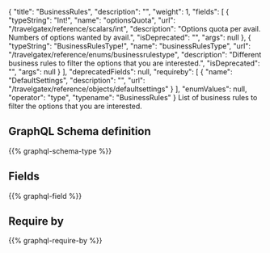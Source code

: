 {
  "title": "BusinessRules",
  "description": "",
  "weight": 1,
  "fields": [
    {
      "typeString": "Int!",
      "name": "optionsQuota",
      "url": "/travelgatex/reference/scalars/int",
      "description": "Options quota per avail. Numbers of options wanted by avail.",
      "isDeprecated": "",
      "args": null
    },
    {
      "typeString": "BusinessRulesType!",
      "name": "businessRulesType",
      "url": "/travelgatex/reference/enums/businessrulestype",
      "description": "Different business rules to filter the options that you are interested.",
      "isDeprecated": "",
      "args": null
    }
  ],
  "deprecatedFields": null,
  "requireby": [
    {
      "name": "DefaultSettings",
      "description": "",
      "url": "/travelgatex/reference/objects/defaultsettings"
    }
  ],
  "enumValues": null,
  "operator": "type",
  "typename": "BusinessRules"
}
List of business rules to filter the options that you are interested.
## GraphQL Schema definition

{{% graphql-schema-type %}}

## Fields

{{% graphql-field %}}

## Require by

{{% graphql-require-by %}}
